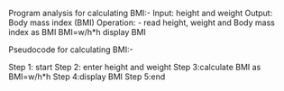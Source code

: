Program analysis for calculating BMI:-
Input: height  and weight 
Output: Body mass index (BMI)
Operation: - read height, weight and  Body mass index as BMI
      BMI=w/h*h
      display BMI
 
Pseudocode for calculating BMI:-

Step 1: start
Step 2: enter height and weight
Step 3:calculate BMI as BMI=w/h*h
Step 4:display BMI
Step 5:end
